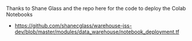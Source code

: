 Thanks to Shane Glass and the repo here for the code to deploy the Colab Notebooks

- https://github.com/shanecglass/warehouse-jss-dev/blob/master/modules/data_warehouse/notebook_deployment.tf